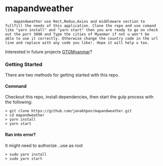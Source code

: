 

# mapandweather
        mapandweather use Rect,Redux,Axios and middleware section to fullfill the needs of this application. Clone the repo and use comand like "yarn install" and "yarn start" then you are ready to go on check out the port 3000 and Type the cities of Myanmar if not u won't be able to use it correctly. Otherwise change the country code in the url line and replace with any code you like!. Hope it will help u too.


Interested in future projects [GTGMyanmar](https://github.com/GTGMyanmar)?

### Getting Started

There are two methods for getting started with this repo.

#### Command
Checkout this repo, install dependencies, then start the gulp process with the following:

```
> git clone https://github.com/janakhpon/mapandweather.git
> cd mapandweather
> yarn install
> yarn start
```

#### Ran into error?
It might need to authorize ..use as root

```
> sudo yarn install
> sudo yarn start
```
